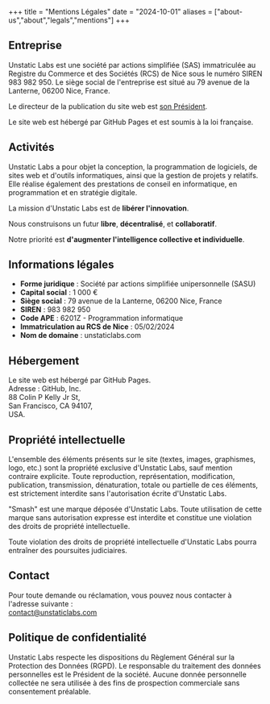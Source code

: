 +++
title = "Mentions Légales"
date = "2024-10-01"
aliases = ["about-us","about","legals","mentions"]
+++

## Entreprise

Unstatic Labs est une société par actions simplifiée (SAS) immatriculée au Registre du Commerce et des Sociétés (RCS) de Nice sous le numéro SIREN 983 982 950.
Le siège social de l'entreprise est situé au 79 avenue de la Lanterne, 06200 Nice, France.

Le directeur de la publication du site web est [son Président](mailto:contact@unstaticlabs.com).

Le site web est hébergé par GitHub Pages et est soumis à la loi française.

## Activités

Unstatic Labs a pour objet la conception, la programmation de logiciels, de sites web et d'outils informatiques, ainsi que la gestion de projets y relatifs.
Elle réalise également des prestations de conseil en informatique, en programmation et en stratégie digitale.

La mission d'Unstatic Labs est de **libérer l'innovation**.

Nous construisons un futur **libre**, **décentralisé**, et **collaboratif**.

Notre priorité est **d'augmenter l'intelligence collective et individuelle**.

## Informations légales

- **Forme juridique** : Société par actions simplifiée unipersonnelle (SASU)
- **Capital social** : 1 000 €
- **Siège social** : 79 avenue de la Lanterne, 06200 Nice, France
- **SIREN** : 983 982 950
- **Code APE** : 6201Z - Programmation informatique
- **Immatriculation au RCS de Nice** : 05/02/2024
- **Nom de domaine** : unstaticlabs.com

## Hébergement

Le site web est hébergé par GitHub Pages.  
Adresse : GitHub, Inc.  
88 Colin P Kelly Jr St,  
San Francisco, CA 94107,  
USA.

## Propriété intellectuelle

L'ensemble des éléments présents sur le site (textes, images, graphismes, logo, etc.) sont la propriété exclusive d'Unstatic Labs, sauf mention contraire explicite.
Toute reproduction, représentation, modification, publication, transmission, dénaturation, totale ou partielle de ces éléments, est strictement interdite sans l'autorisation écrite d'Unstatic Labs.

"Smash" est une marque déposée d'Unstatic Labs.
Toute utilisation de cette marque sans autorisation expresse est interdite et constitue une violation des droits de propriété intellectuelle.

Toute violation des droits de propriété intellectuelle d'Unstatic Labs pourra entraîner des poursuites judiciaires.

## Contact

Pour toute demande ou réclamation, vous pouvez nous contacter à l'adresse suivante :  
[contact@unstaticlabs.com](mailto:contact@unstaticlabs.com)

## Politique de confidentialité

Unstatic Labs respecte les dispositions du Règlement Général sur la Protection des Données (RGPD). Le responsable du traitement des données personnelles est le Président de la société. Aucune donnée personnelle collectée ne sera utilisée à des fins de prospection commerciale sans consentement préalable.
